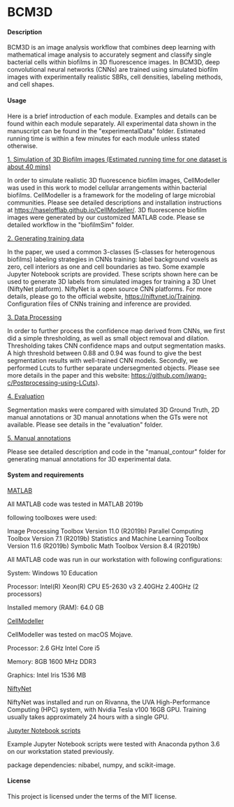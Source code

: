 # BCM3D
#### Description

BCM3D is an image analysis workflow that combines deep learning with mathematical image analysis to accurately segment and classify single bacterial cells within biofilms in 3D fluorescence images. In BCM3D, deep convolutional neural networks (CNNs) are trained using simulated biofilm images with experimentally realistic SBRs, cell densities, labeling methods, and cell shapes.

#### Usage

Here is a brief introduction of each module.  Examples and details can be found within each module separately. All experimental data shown in the manuscript can be found in the "experimentalData" folder. Estimated running time is within a few minutes for each module unless stated otherwise.

<u>1. Simulation of 3D Biofilm images (Estimated running time for one dataset is about 40 mins)</u>

 In order to simulate realistic 3D fluorescence biofilm images, CellModeller was used in this work to model cellular arrangements within bacterial biofilms. CellModeller is a framework for the modeling of large microbial communities.  Please see detailed descriptions and installation instructions at https://haselofflab.github.io/CellModeller/. 3D fluorescence biofilm images were generated by our customized MATLAB code. Please se detailed workflow in the "biofilmSim" folder.



<u>2. Generating training data</u>

In the paper, we used a common 3-classes (5-classes for heterogenous biofilms) labeling strategies in CNNs training: label background voxels as zero, cell interiors as one and cell boundaries as two. Some example Jupyter Notebook scripts are provided. These scripts shown here can be used to generate 3D labels from simulated images for training a 3D Unet (NiftyNet platform). NiftyNet is a open source CNN platforms. For more details, please go to the official website, https://niftynet.io/Training. Configuration files of CNNs training and inference are provided.



<u>3. Data Processing</u>

In order to further process the confidence map derived from CNNs, we first did a simple thresholding, as well as small object removal and dilation. Thresholding takes CNN confidence maps and output segmentation masks. A high threshold between 0.88 and 0.94 was found to give the best segmentation results with well-trained CNN models. Secondly, we performed Lcuts to further separate undersegmented objects. Please see more details in the paper and this website:  https://github.com/jwang-c/Postprocessing-using-LCuts).



<u>4. Evaluation</u>

Segmentation masks were compared with simulated 3D Ground Truth, 2D manual annotations or 3D manual annotations when the GTs were not available. Please see details in the "evaluation" folder.



<u>5. Manual annotations</u>

Please see detailed description and code in the "manual_contour"  folder for generating manual annotations for 3D experimental data.



#### System and requirements

<u>MATLAB</u>

All MATLAB code was tested in MATLAB 2019b

following toolboxes were used:

Image Processing Toolbox                              Version 11.0        (R2019b)
Parallel Computing Toolbox                            Version 7.1         (R2019b)
Statistics and Machine Learning Toolbox               Version 11.6        (R2019b)
Symbolic Math Toolbox                                 Version 8.4         (R2019b)

All MATLAB code was run in our workstation with following configurations:

System: Windows 10 Education

Processor: Intel(R) Xeon(R) CPU E5-2630 v3 2.40GHz  2.40GHz (2 processors)

Installed memory (RAM): 64.0 GB

<u>CellModeller</u>

CellModeller was tested on macOS Mojave.

Processor: 2.6 GHz Intel Core i5

Memory: 8GB 1600 MHz DDR3

Graphics: Intel Iris 1536 MB

<u>NiftyNet</u>

NiftyNet was installed and run on Rivanna, the UVA High-Performance Computing (HPC) system, with Nvidia Tesla v100 16GB GPU. Training usually takes approximately 24 hours with a single GPU.

 <u>Jupyter Notebook scripts</u>

Example Jupyter Notebook scripts were tested with Anaconda python 3.6 on our workstation stated previously.

package dependencies:  nibabel, numpy, and scikit-image. 



#### License

This project is licensed under the terms of the MIT license.




